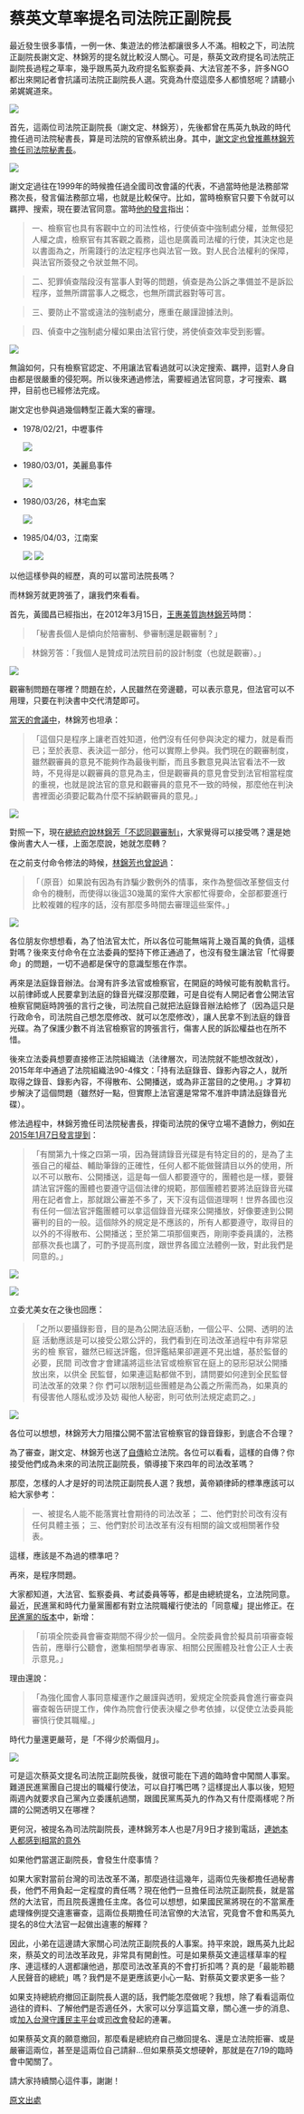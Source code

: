 # 蔡英文草率提名司法院正副院長

最近發生很多事情，一例一休、集遊法的修法都讓很多人不滿。相較之下，司法院正副院長謝文定、林錦芳的提名就比較沒人關心。可是，蔡英文政府提名司法院正副院長過程之草率，幾乎跟馬英九政府提名監察委員、大法官差不多，許多NGO都出來開記者會抗議司法院正副院長人選。究竟為什麼這麼多人都憤怒呢？請聽小弟娓娓道來。

![](http://billy3321.github.io/images/jy/01.jpg)

首先，這兩位司法院正副院長（謝文定、林錦芳），先後都曾在馬英九執政的時代擔任過司法院秘書長，算是司法院的官僚系統出身。其中，[謝文定也曾推薦林錦芳擔任司法院秘書長](http://bit.ly/29YfoZd)。

![](http://billy3321.github.io/images/jy/02.jpg)


謝文定過往在1999年的時候擔任過全國司改會議的代表，不過當時他是法務部常務次長，發言偏法務部立場，也就是比較保守。比如，當時檢察官只要下令就可以羈押、搜索，現在要法官同意。當時[他的發言](http://bit.ly/29Ivuob)指出：

> 一、檢察官也具有客觀中立的司法性格，行使偵查中強制處分權，並無侵犯人權之虞，檢察官有其客觀之義務，這也是廣義司法權的行使，其決定也是以書面為之，所需踐行的法定程序也與法官一致。對人民合法權利的保障，與法官所簽發之令狀並無不同。

> 二、犯罪偵查階段沒有當事人對等的問題，偵查是為公訴之準備並不是訴訟程序，並無所謂當事人之概念，也無所謂武器對等可言。

> 三、要防止不當或違法的強制處分，應重在嚴謹證據法則。

> 四、偵查中之強制處分權如果由法官行使，將使偵查效率受到影響。

![](http://billy3321.github.io/images/jy/03.jpg)

無論如何，只有檢察官認定、不用讓法官看過就可以決定搜索、羈押，這對人身自由都是很嚴重的侵犯啊。所以後來通過修法，需要經過法官同意，才可搜索、羈押，目前也已經修法完成。

謝文定也參與過幾個轉型正義大案的審理。

* 1978/02/21，中壢事件

  ![](http://billy3321.github.io/images/jy/11.jpg)

* 1980/03/01，美麗島事件

  ![](http://billy3321.github.io/images/jy/12.jpg)

* 1980/03/26，林宅血案

  ![](http://billy3321.github.io/images/jy/13.jpg)

* 1985/04/03，江南案

  ![](http://billy3321.github.io/images/jy/14.jpg)
  ![](http://billy3321.github.io/images/jy/15.jpg)

以他這樣參與的經歷，真的可以當司法院長嗎？


而林錦芳就更誇張了，讓我們來看看。

首先，黃國昌已經指出，在2012年3月15日，[王惠美質詢林錦芳](http://bit.ly/2afBVQH)時問：

> 「秘書長個人是傾向於陪審制、參審制還是觀審制？」

> 林錦芳答：「我個人是贊成司法院目前的設計制度（也就是觀審）。」

![](http://billy3321.github.io/images/jy/04.jpg)

觀審制問題在哪裡？問題在於，人民雖然在旁邊聽，可以表示意見，但法官可以不用理，只要在判決書中交代清楚即可。

[當天的會議中](http://bit.ly/2afBVQH)，林錦芳也坦承：

> 「這個只是程序上讓老百姓知道，他們沒有任何參與決定的權力，就是看而已；至於表意、表決這一部分，他可以實際上參與。我們現在的觀審制度，雖然觀審員的意見不能夠作為最後判斷，而且多數意見與法官看法不一致時，不見得是以觀審員的意見為主，但是觀審員的意見會受到法官相當程度的重視，也就是說法官的意見和觀審員的意見不一致的時候，那麼他在判決書裡面必須要記載為什麼不採納觀審員的意見。」

![](http://billy3321.github.io/images/jy/05.jpg)


對照一下，現在[總統府說林錦芳「不認同觀審制」](http://news.ltn.com.tw/news/politics/breakingnews/1759225)，大家覺得可以接受嗎？還是她像尚書大人一樣，上面怎麼說，她就怎麼轉？

在之前支付命令修法的時候，[林錦芳也曾說過](http://www.rti.org.tw/m/news/newsSubject/?recordId=638)：

> 「（原音）如果說有因為有詐騙少數例外的情事，來作為整個改革整個支付命令的機制，而使得以後這30幾萬的案件大家都忙得要命，全部都要進行比較複雜的程序的話，沒有那麼多時間去審理這些案件。」

![](http://billy3321.github.io/images/jy/06.jpg)

各位朋友你想想看，為了怕法官太忙，所以各位可能無端背上幾百萬的負債，這樣對嗎？後來支付命令在立法委員的堅持下修正通過了，也沒有發生讓法官「忙得要命」的問題，一切不過都是保守的意識型態在作祟。

再來是法庭錄音辦法。台灣有許多法官或檢察官，在開庭的時候可能有脫軌言行。以前律師或人民要拿到法庭的錄音光碟沒那麼難，可是自從有人開記者會公開法官檢察官開庭時誇張的言行之後，司法院自己就把法庭錄音辦法給修了（因為這只是行政命令，司法院自己想怎麼修改、就可以怎麼修改），讓人民拿不到法庭的錄音光碟。為了保護少數不肖法官檢察官的誇張言行，傷害人民的訴訟權益也在所不惜。

後來立法委員想要直接修正法院組織法（法律層次，司法院就不能想改就改），2015年年中通過了法院組織法90-4條文：「持有法庭錄音、錄影內容之人，就所取得之錄音、錄影內容，不得散布、公開播送，或為非正當目的之使用。」才算初步解決了這個問題（雖然好一點，但實際上法官還是常常不准許申請法庭錄音光碟）。

修法過程中，林錦芳擔任司法院秘書長，捍衛司法院的保守立場不遺餘力，例如[在2015年1月7日發言提到](http://bit.ly/2a3wEPF)：

> 「有關第九十條之四第一項，因為聲請錄音光碟是有特定目的的，是為了主張自己的權益、輔助筆錄的正確性，任何人都不能做聲請目以外的使用，所以不可以散布、公開播送，這是每一個人都要遵守的，團體也是一樣，要聲請法官評鑑的團體也要遵守這個法律的規範，那個團體若要將法庭錄音光碟用在記者會上，那就跟公審差不多了，天下沒有這個道理啊！世界各國也沒有任何一個法官評鑑團體可以拿這個錄音光碟來公開播放，好像要達到公開審判的目的一般。這個除外的規定是不應該的，所有人都要遵守，取得目的以外的不得散布、公開播送；至於第二項那個東西，剛剛李委員講的，法務部蔡次長也講了，可酌予提高刑度，跟世界各國立法體例一致，對此我們是同意的。」

![](http://billy3321.github.io/images/jy/07.jpg)

![](http://billy3321.github.io/images/jy/08.jpg)

立委尤美女在之後也回應：

> 「之所以要攝錄影音，目的是為公開法庭活動，一個公平、公開、透明的法庭
活動應該是可以接受公眾公評的，我們看到在司法改革過程中有非常惡劣的檢
察官，雖然已經送評鑑，但評鑑結果卻遲遲不見出爐，基於監督的必要，民間
司改會才會建議將這些法官或檢察官在庭上的惡形惡狀公開播放出來，以供全
民監督，如果連這點都做不到，請問要如何達到全民監督司法改革的效果？你
們可以限制這些團體是為公義之所需而為，如果真的有侵害他人隱私或涉及妨
礙他人秘密，則可依刑法規定處罰之。」

![](http://billy3321.github.io/images/jy/09.jpg)

各位可以想想，林錦芳大力阻擋公開不當法官檢察官的錄音錄影，到底合不合理？

為了審查，謝文定、林錦芳也送了[自傳](http://bit.ly/29MWbMa)給立法院。各位可以看看，這樣的自傳？你接受他們成為未來的司法院正副院長，領導接下來四年的司法改革嗎？



那麼，怎樣的人才是好的司法院正副院長人選？我想，黃帝穎律師的標準應該可以給大家參考：

> 一、被提名人能不能落實社會期待的司法改革；
> 二、他們對於司改有沒有任何具體主張；
> 三、他們對於司法改革有沒有相關的論文或相關著作發表。

這樣，應該是不為過的標準吧？



再來，是程序問題。

大家都知道，大法官、監察委員、考試委員等等，都是由總統提名，立法院同意。最近，民進黨和時代力量黨團都有對立法院職權行使法的「同意權」提出修正。在[民進黨的版本](http://lis.ly.gov.tw/lgcgi/lgmeetimage?cfc6cfcecfc6c8cdc5cdcac8d2cdc8cb)中，新增：

> 「前項全院委員會審查期間不得少於一個月。全院委員會於擬具前項審查報告前，應舉行公聽會，邀集相關學者專家、相關公民團體及社會公正人士表示意見。」

理由還說：

> 「為強化國會人事同意權運作之嚴謹與透明，爰規定全院委員會進行審查與審查報告研提工作，俾作為院會行使表決權之參考依據，以促使立法委員能審慎行使其職權。」

時代力量還更嚴苛，是「不得少於兩個月」。

![](http://billy3321.github.io/images/jy/10.jpg)

可是這次蔡英文提名司法院正副院長後，就很可能在下週的臨時會中闖關人事案。難道民進黨團自己提出的職權行使法，可以自打嘴巴嗎？這樣提出人事以後，短短兩週內就要求自己黨內立委護航過關，跟國民黨馬英九的作為又有什麼兩樣呢？所謂的公開透明又在哪裡？

更何況，被提名為司法院副院長，連林錦芳本人也是7月9日才接到電話，[連她本人都感到相當的意外](http://www.chinatimes.com/realtimenews/20160711003514-260407)


如果他們當選正副院長，會發生什麼事情？

如果大家對當前台灣的司法改革不滿，那麼過往這幾年，這兩位先後都擔任過秘書長，他們不用負起一定程度的責任嗎？現在他們一旦擔任司法院正副院長，就是當然的大法官，而且院長還擔任主席。各位可以想想，如果國民黨將現在的不當黨產處理條例提交違憲審查，這兩位長期擔任司法官僚的大法官，究竟會不會和馬英九提名的8位大法官一起做出違憲的解釋？

因此，小弟在這邊請大家關心司法院正副院長的人事案。持平來說，跟馬英九比起來，蔡英文的司法改革政見，非常具有開創性。可是如果蔡英文連這樣草率的程序、連這樣的人選都讓他過，那麼司法改革真的不會打折扣嗎？真的是「最能聆聽人民聲音的總統」嗎？我們是不是更應該更小心一點、對蔡英文要求更多一些？

如果支持總統府撤回正副院長人選的話，我們能怎麼做呢？我想，除了看看這兩位過往的資料、了解他們是否適任外，大家可以分享這篇文章，關心進一步的消息、或[加入台灣守護民主平台](http://campaign.tw-npo.org/sign.php?id=20160712122937)或[司改會](https://www.jrf.org.tw/articles/985)發起的連署。

如果蔡英文真的願意撤回，那麼看是總統府自己撤回提名、還是立法院拒審、或是嚴審這兩位，甚至是這兩位自己請辭...但如果蔡英文想硬幹，那就是在7/19的臨時會中闖關了。

請大家持續關心這件事，謝謝！

[原文出處](https://www.ptt.cc/bbs/Gossiping/M.1468591384.A.39B.html)
